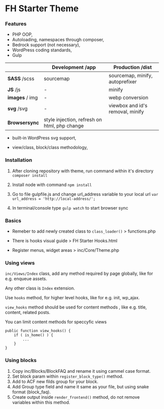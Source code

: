 # FH Starter Theme



### Features

- PHP OOP,
- Autoloading, namespaces through composer,
- Bedrock support (not necessary),
- WordPress coding standards,
- Gulp

|                  | Development /app                             | Production /dist                 |
| ---------------- | -------------------------------------------- | -------------------------------- |
| **SASS** /scss   | sourcemap                                    | sourcemap, minify, autoprefixer  |
| **JS** /js       | -                                            | minify                           |
| **images** / img | -                                            | webp conversion                  |
| **svg** /svg     | -                                            | viewbox and id's removal, minify |
| **Browsersync**  | style injection, refresh on html, php change |                                  |

- built-in WordPress svg support,

- view/class, block/class methodology,

  

### Installation

1. After cloning repository with theme, run command within it's directory
   `composer install`

2. Install node with command
   `npm install`

3. Go to file gulpfile.js and change url_address variable to your local url 
   `var url_address = 'http://local-address/';`

4. In terminal/console type `gulp watch` to start browser sync

   

### Basics

- Remeber to add newly created class to `class_loader()` > functions.php

- There is hooks visual guide > FH Starter Hooks.html

- Register menus, widget areas > inc/Core/Theme.php

  

### Using views

`inc/Views/Index` class, add any method required by page globally, like for e.g. enqueue assets.

Any other class is `Index` extension.

Use `hooks` method, for higher level hooks, like for e.g. init, wp_ajax.

`view_hooks` method should be used for content methods , like e.g. title, content, related posts.

You can limit content methods for speccyfic views

```
public function view_hooks() {
	if ( is_home() ) {
		...
	}
}
```



### Using blocks 

1. Copy inc/Blocks/BlockFAQ and rename it using cammel case format.
2. Set block param within `register_block_type()` method.
3. Add to ACF new filds group for your block. 
4. Add Group type field and name it same as your file, but using snake format (block_faq).
5. Create output inside `render_frontend()` method, do not remove variables within this method.

